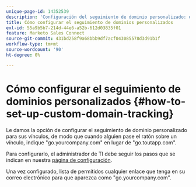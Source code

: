```yaml
---
unique-page-id: 14352539
description: 'Configuración del seguimiento de dominio personalizado: documentos de Marketo, documentación del producto'
title: Cómo configurar el seguimiento de dominios personalizados
exl-id: 55a9b5b7-214d-44e6-a52b-612d03835f01
feature: Marketo Sales Connect
source-git-commit: 431bd258f9a68bbb9df7acf043085578d3d91b1f
workflow-type: tm+mt
source-wordcount: '90'
ht-degree: 0%

---
```


# Cómo configurar el seguimiento de dominios personalizados {#how-to-set-up-custom-domain-tracking}

Le damos la opción de configurar el seguimiento de dominio personalizado para sus vínculos, de modo que cuando alguien pase el ratón sobre un vínculo, indique &quot;go.yourcompany.com&quot; en lugar de &quot;go.toutapp.com&quot;.

Para configurarlo, el administrador de TI debe seguir los pasos que se indican en nuestra [página de configuración](https://toutapp.com/custom_tracking_domain).

Una vez configurado, lista de permitidos cualquier enlace que tenga en su correo electrónico para que aparezca como &quot;go.yourcompany.com&quot;.

